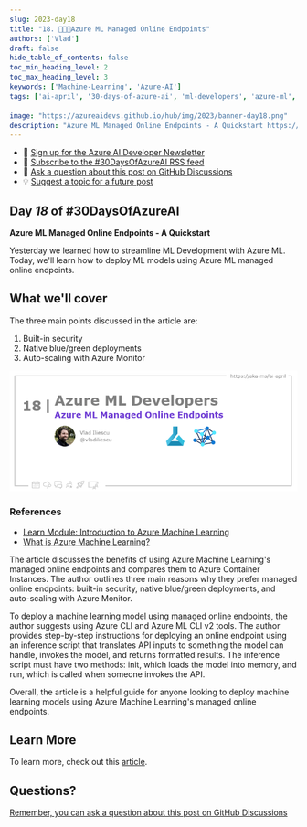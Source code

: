 ```yaml
---
slug: 2023-day18
title: "18. 🧑🏽‍🔬Azure ML Managed Online Endpoints"
authors: ['Vlad']
draft: false
hide_table_of_contents: false
toc_min_heading_level: 2
toc_max_heading_level: 3
keywords: ['Machine-Learning', 'Azure-AI']
tags: ['ai-april', '30-days-of-azure-ai', 'ml-developers', 'azure-ml', 'data-scientist']

image: "https://azureaidevs.github.io/hub/img/2023/banner-day18.png"
description: "Azure ML Managed Online Endpoints - A Quickstart https://azureaidevs.github.io/hub/blog/2023-day18 #30DaysOfAzureAI #AzureAiDevs #AI #AzureML"
---
```


<head>

  <meta property="og:url" content="https://azureaidevs.github.io/hub/blog/2023-day18" />
  <meta property="og:title" content="Azure ML Managed Online Endpoints" />
  <meta property="og:description" content="Azure ML Managed Online Endpoints - A Quickstart https://azureaidevs.github.io/hub/blog/2023-day18 #30DaysOfAzureAI #AzureAiDevs #AI #AzureML" />
  <meta property="og:image" content="https://azureaidevs.github.io/hub/img/2023/banner-day18.png" />
  <meta property="og:type" content="article" />
  <meta property="og:site_name" content="Azure AI Developer" />
  

  <link rel="canonical" href="https://vladiliescu.net/aml-managed-endpoints-quickstart/"  />

</head>

- 📧 [Sign up for the Azure AI Developer Newsletter](https://aka.ms/azure-ai-dev-newsletter)
- 📰 [Subscribe to the #30DaysOfAzureAI RSS feed](https://azureaidevs.github.io/hub/blog/rss.xml)
- 📌 [Ask a question about this post on GitHub Discussions](https://github.com/AzureAiDevs/hub/discussions/categories/18-azure-ml-managed-online-endpoints)
- 💡 [Suggest a topic for a future post](https://github.com/AzureAiDevs/hub/discussions/categories/call-for-content)

## Day _18_ of #30DaysOfAzureAI

<!-- README
The following description is also used for the tweet. So it should be action oriented and grab attention 
If you update the description, please update the description: in the frontmatter as well.
-->

**Azure ML Managed Online Endpoints - A Quickstart**

<!-- README
The following is the intro to the post. It should be a short teaser for the post.
-->

Yesterday we learned how to streamline ML Development with Azure ML. Today, we'll learn how to deploy ML models using Azure ML managed online endpoints.

## What we'll cover

<!-- README
The following list is the main points of the post. There should be 3-4 main points.
 -->


The three main points discussed in the article are:
1. Built-in security
2. Native blue/green deployments
3. Auto-scaling with Azure Monitor

<!-- 
- Main point 1
- Main point 2
- Main point 3 
- Main point 4
-->

![Image banner for day 18](./../../../static/img/2023/banner-day18.png)

<!-- README
Add or update a list relevant references here. These could be links to other blog posts, Microsoft Learn Module, videos, or other resources.
-->


### References

- [Learn Module: Introduction to Azure Machine Learning](https://learn.microsoft.com/training/modules/intro-to-azure-ml?WT.mc_id=aiml-89446-dglover)
- [What is Azure Machine Learning?](https://learn.microsoft.com/azure/machine-learning/overview-what-is-azure-machine-learning?WT.mc_id=aiml-89446-dglover)


<!-- README
The following is the body of the post. It should be an overview of the post that you are referencing.
See the Learn More section, if you supplied a canonical link, then will be displayed here.
-->


The article discusses the benefits of using Azure Machine Learning's managed online endpoints and compares them to Azure Container Instances. The author outlines three main reasons why they prefer managed online endpoints: built-in security, native blue/green deployments, and auto-scaling with Azure Monitor.

To deploy a machine learning model using managed online endpoints, the author suggests using Azure CLI and Azure ML CLI v2 tools. The author provides step-by-step instructions for deploying an online endpoint using an inference script that translates API inputs to something the model can handle, invokes the model, and returns formatted results. The inference script must have two methods: init, which loads the model into memory, and run, which is called when someone invokes the API.

Overall, the article is a helpful guide for anyone looking to deploy machine learning models using Azure Machine Learning's managed online endpoints.

## Learn More

To learn more, check out this [article](https://vladiliescu.net/aml-managed-endpoints-quickstart/).


## Questions?

[Remember, you can ask a question about this post on GitHub Discussions](https://github.com/AzureAiDevs/Discussions/discussions/categories/18-azure-ml-managed-online-endpoints)